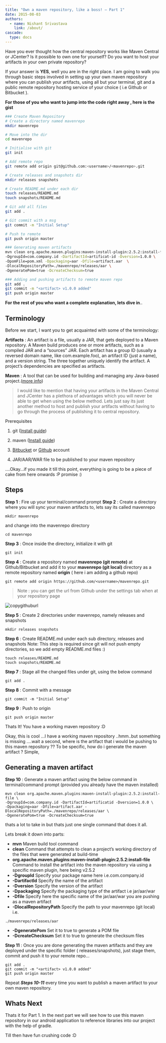 ```yaml
---
title: "Own a maven repository, like a boss! – Part 1"
date: 2015-08-03
authors:
  - name: Nishant Srivastava
    link: /about/
cascade:
  type: docs
---
```


Have you ever thought how the central repository works like Maven Central or JCenter?
Is it possible to own one for yourself?
Do you want to host your artifacts in your own private repository?

If your answer is **YES**, well you are in the right place. I am going to walk you through basic steps involved in setting up your own maven repository where you can publish your artifacts, using all but your terminal, git and a public remote repository hosting service of your choice ( i.e Github or Bitbucket ).

**For those of you who want to jump into the code right away , here is the gist**

```sh
### Create Maven Repository
# Create a directory named mavenrepo
mkdir mavenrepo

# Move into the dir
cd mavenrepo

# Initialise with git
git init

# Add remote repo
git remote add origin git@github.com:<username>/<mavenrepo>.git

# Create releases and snapshots dir 
mkdir releases snapshots

# Create README.md under each dir
touch releases/README.md
touch snapshots/README.md

# Git add all files
git add .

# Git commit with a msg
git commit -m "Initial Setup"

# Push to remote
git push origin master

### Generating maven artifacts
mvn clean org.apache.maven.plugins:maven-install-plugin:2.5.2:install-file \
-DgroupId=com.company.id -DartifactId=artificat-id -Dversion=1.0.0 \
-DpomFile=pom.xml -Dpackaging=aar -Dfile=artifact.aar  \
-DlocalRepositoryPath=./mavenrepo/releases/aar \
-DgeneratePom=true -DcreateChecksum=true

### Adding and pushing artifacts to remote maven repo
git add .
git commit -m "<artifact> v1.0.0 added"
git push origin master
```

**For the rest of you who want a complete explanation, lets dive in**..

## Terminology

Before we start, I want you to get acquainted with some of the terminology:

**Artifacts** : An artifact is a file, usually a JAR, that gets deployed to a Maven repository. A Maven build produces one or more artifacts, such as a compiled JAR and a “sources” JAR. Each artifact has a group ID (usually a reversed domain name, like com.example.foo), an artifact ID (just a name), and a version string. The three together uniquely identify the artifact. A project’s dependencies are specified as artifacts.

**Maven** : A tool that can be used for building and managing any Java-based project.([more info](https://maven.apache.org/what-is-maven.html))

> I would like to mention that having your artifacts in the Maven Central and JCenter has a plethora of advantages which you will never be able to get when using the below method.
> Lets just say its just another method to host and publish your artifacts without having to go through the process of publishing it to central repository.

Prerequisites

1. git ([Install guide](https://git-scm.com/book/en/v2/Getting-Started-Installing-Git))

2. maven ([Install guide](https://maven.apache.org/install.html))

3. [Bitbucket](https://bitbucket.org/) or [Github](https://github.com/) account

4. JAR/AAR/WAR file to be published to your maven repository

….Okay…if you made it till this point, everything is going to be a piece of cake from here onwards :P promise :)

## Steps

**Step 1** : Fire up your terminal/command prompt
**Step 2** : Create a directory where you will sync your maven artifacts to, lets say its called mavenrepo

```
mkdir mavenrepo
```

and change into the mavenrepo directory

```
cd mavenrepo
```

**Step 3** : Once inside the directory, initialize it with git

```
git init
```

**Step 4** : Create a repository named **mavenrepo (git remote)** at Github/Bitbucket and add it to your **mavenrepo (git local)** directory as a remote repository named **origin** ( here i am adding a github repo)

```
git remote add origin https://github.com/<username>/mavenrepo.git
```

> Note : you can get the url from Github under the settings tab when at your repository page

![copygithuburl](img/copygithuburl.png)

**Step 5** :  Create 2 directories under mavenrepo, namely releases and snapshots

```
mkdir releases snapshots
```

**Step 6** : Create README.md under each sub directory, releases and snapshots
Note: This step is required since git will not push empty directories, so we add empty README.md files :)

```
touch releases/README.md
touch snapshots/README.md
```


**Step 7** : Stage all the changed files under git, using the below command

```
git add .
```

**Step 8** : Commit with a message

```
git commit -m "Initial Setup"
```

**Step 9** : Push to origin

```
git push origin master
```

Thats It!
You have a working maven repository :D

Okay, this is cool …I have a working maven repository ..hmm..but something is missing ….wait a second, where is the artifact that i would be pushing to this maven repository ??
To be specific, how do i generate the maven artifact ?
Simple,

## Generating a maven artifact

**Step 10** : Generate a maven artifact using the below command in terminal/command prompt (provided you already have the maven installed)

```
mvn clean org.apache.maven.plugins:maven-install-plugin:2.5.2:install-file \
-DgroupId=com.company.id -DartifactId=artificatid -Dversion=1.0.0 \
-Dpackaging=aar -Dfile=artifact.aar -DlocalRepositoryPath=./mavenrepo/releases/aar \
-DgeneratePom=true -DcreateChecksum=true
```

thats a lot to take in but thats just one single command that does it all.

Lets break it down into parts:

- **mvn** Maven build tool command
- **clean** Command that attempts to clean a project’s working directory of the files that were generated at build-time
- **org.apache.maven.plugins:maven-install-plugin:2.5.2:install-file** Command to install the artifact into the maven repository via using a specific maven plugin, here being v2.5.2
- **-DgroupId** Specify your package name here i.e.com.company.id
- **-DartifactId** Specify the name of the artifact
- **-Dversion** Specify the version of the artifact
- **-Dpackaging** Specify the packaging type of the artifact i.e jar/aar/war
- **-Dfile** Specify here the specific name of the jar/aar/war you are pushing as a maven artifact
- **-DlocalRepositoryPath** Specify the path to your mavenrepo (git local) i.e.

```
./mavenrepo/releases/aar
```

- **-DgeneratePom** Set it to true to generate a POM file
- **-DcreateChecksum** Set it to true to generate the checksum files

**Step 11** : Once you are done generating the maven artifacts and they are deployed under the specific folder ( releases/snapshots), just stage them, commit and push it to your remote repo…

```
git add .
git commit -m "<artifact> v1.0.0 added"
git push origin master
```

Repeat ***Steps 10-11*** every time you want to publish a maven artifact to your own maven repository.

## Whats Next
Thats it for Part 1. In the next part we will see how to use this maven repository in our android application to reference libraries into our project with the help of gradle.

Till then have fun crushing code :D
